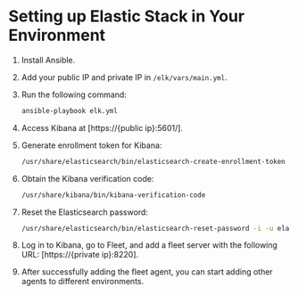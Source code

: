 # Setting up Elastic Stack in Your Environment

1. Install Ansible.
2. Add your public IP and private IP in `/elk/vars/main.yml`.
3. Run the following command:
    ```bash
    ansible-playbook elk.yml
    ```

4. Access Kibana at [https://{public ip}:5601/].

5. Generate enrollment token for Kibana:
    ```bash
    /usr/share/elasticsearch/bin/elasticsearch-create-enrollment-token -s kibana
    ```

6. Obtain the Kibana verification code:
    ```bash
    /usr/share/kibana/bin/kibana-verification-code
    ```

7. Reset the Elasticsearch password:
    ```bash
    /usr/share/elasticsearch/bin/elasticsearch-reset-password -i -u elastic
    ```

8. Log in to Kibana, go to Fleet, and add a fleet server with the following URL: [https://{private ip}:8220].

9. After successfully adding the fleet agent, you can start adding other agents to different environments.

